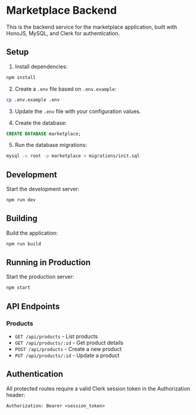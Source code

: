 # Marketplace Backend

This is the backend service for the marketplace application, built with HonoJS, MySQL, and Clerk for authentication.

## Setup

1. Install dependencies:
```bash
npm install
```

2. Create a `.env` file based on `.env.example`:
```bash
cp .env.example .env
```

3. Update the `.env` file with your configuration values.

4. Create the database:
```sql
CREATE DATABASE marketplace;
```

5. Run the database migrations:
```bash
mysql -u root -p marketplace < migrations/init.sql
```

## Development

Start the development server:
```bash
npm run dev
```

## Building

Build the application:
```bash
npm run build
```

## Running in Production

Start the production server:
```bash
npm start
```

## API Endpoints

### Products

- `GET /api/products` - List products
- `GET /api/products/:id` - Get product details
- `POST /api/products` - Create a new product
- `PUT /api/products/:id` - Update a product

## Authentication

All protected routes require a valid Clerk session token in the Authorization header:
```
Authorization: Bearer <session_token>
``` 